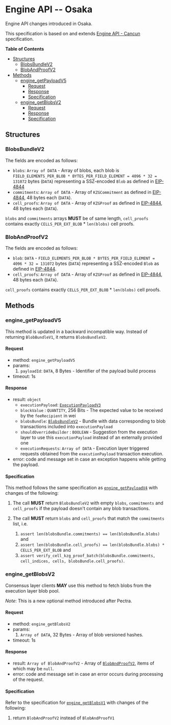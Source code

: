 # Engine API -- Osaka

Engine API changes introduced in Osaka.

This specification is based on and extends [Engine API - Cancun](./cancun.md) specification.

<!-- START doctoc generated TOC please keep comment here to allow auto update -->
<!-- DON'T EDIT THIS SECTION, INSTEAD RE-RUN doctoc TO UPDATE -->
**Table of Contents**

- [Structures](#structures)
  - [BlobsBundleV2](#blobsbundlev2)
  - [BlobAndProofV2](#blobandproofv2)
- [Methods](#methods)
  - [engine_getPayloadV5](#engine_getpayloadv5)
    - [Request](#request)
    - [Response](#response)
    - [Specification](#specification)
  - [engine_getBlobsV2](#engine_getblobsv2)
    - [Request](#request-1)
    - [Response](#response-1)
    - [Specification](#specification-1)

<!-- END doctoc generated TOC please keep comment here to allow auto update -->

## Structures

### BlobsBundleV2

The fields are encoded as follows:

- `blobs`: `Array of DATA` - Array of blobs, each blob is `FIELD_ELEMENTS_PER_BLOB * BYTES_PER_FIELD_ELEMENT = 4096 * 32 = 131072` bytes (`DATA`) representing a SSZ-encoded `Blob` as defined in [EIP-4844](https://eips.ethereum.org/EIPS/eip-4844)
- `commitments`: `Array of DATA` - Array of `KZGCommitment` as defined in [EIP-4844](https://eips.ethereum.org/EIPS/eip-4844), 48 bytes each (`DATA`).
- `cell_proofs`: `Array of DATA` - Array of `KZGProof` as defined in [EIP-4844](https://eips.ethereum.org/EIPS/eip-4844), 48 bytes each (`DATA`).

`blobs` and `commitments` arrays **MUST** be of same length, `cell_proofs` contains exactly `CELLS_PER_EXT_BLOB` * `len(blobs)` cell proofs.

### BlobAndProofV2

The fields are encoded as follows:

- `blob`: `DATA` - `FIELD_ELEMENTS_PER_BLOB * BYTES_PER_FIELD_ELEMENT = 4096 * 32 = 131072` bytes (`DATA`) representing a SSZ-encoded `Blob` as defined in [EIP-4844](https://eips.ethereum.org/EIPS/eip-4844).
- `cell_proofs`: `Array of DATA` - Array of `KZGProof` as defined in [EIP-4844](https://eips.ethereum.org/EIPS/eip-4844), 48 bytes each (`DATA`).

`cell_proofs` contains exactly `CELLS_PER_EXT_BLOB` * `len(blobs)` cell proofs.

## Methods

### engine_getPayloadV5

This method is updated in a backward incompatible way. Instead of returning `BlobBundleV1`, it returns `BlobsBundleV2`.

#### Request

* method: `engine_getPayloadV5`
* params:
  1. `payloadId`: `DATA`, 8 Bytes - Identifier of the payload build process
* timeout: 1s

#### Response

* result: `object`
  - `executionPayload`: [`ExecutionPayloadV3`](#ExecutionPayloadV3)
  - `blockValue` : `QUANTITY`, 256 Bits - The expected value to be received by the `feeRecipient` in wei
  - `blobsBundle`: [`BlobsBundleV2`](#BlobsBundleV2) - Bundle with data corresponding to blob transactions included into `executionPayload`
  - `shouldOverrideBuilder` : `BOOLEAN` - Suggestion from the execution layer to use this `executionPayload` instead of an externally provided one
  - `executionRequests`: `Array of DATA` - Execution layer triggered requests obtained from the `executionPayload` transaction execution.
* error: code and message set in case an exception happens while getting the payload.

#### Specification

This method follows the same specification as [`engine_getPayloadV4`](./prague.md#engine_getpayloadv4) with changes of the following:

1. The call **MUST** return `BlobsBundleV2` with empty `blobs`, `commitments` and `cell_proofs` if the payload doesn't contain any blob transactions.

2. The call **MUST** return `blobs` and `cell_proofs` that match the `commitments` list, i.e. 
   1. `assert len(blobsBundle.commitments) == len(blobsBundle.blobs)` and
   2. `assert len(blobsBundle.cell_proofs) == len(blobsBundle.blobs) * CELLS_PER_EXT_BLOB` and
   3. `assert verify_cell_kzg_proof_batch(blobsBundle.commitments, cell_indices, cells, blobsBundle.cell_proofs)`.

### engine_getBlobsV2

Consensus layer clients **MAY** use this method to fetch blobs from the execution layer blob pool.

*Note*: This is a new optional method introduced after Pectra.

#### Request

* method: `engine_getBlobsV2`
* params:
  1. `Array of DATA`, 32 Bytes - Array of blob versioned hashes.
* timeout: 1s

#### Response

* result: `Array of BlobAndProofV2` - Array of [`BlobAndProofV2`](#BlobAndProofV2), items of which may be `null`.
* error: code and message set in case an error occurs during processing of the request.

#### Specification

Refer to the specification for [`engine_getBlobsV1`](./cancun.md#engine_getblobsv1) with changes of the following:

1. return `BlobAndProofV2` instead of `BlobAndProofV1`
